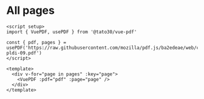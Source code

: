 # All pages

```vue
<script setup>
import { VuePDF, usePDF } from '@tato30/vue-pdf'

const { pdf, pages } = usePDF('https://raw.githubusercontent.com/mozilla/pdf.js/ba2edeae/web/compressed.tracemonkey-pldi-09.pdf')
</script>

<template>
  <div v-for="page in pages" :key="page">
    <VuePDF :pdf="pdf" :page="page" />
  </div>
</template>
```
<script setup>
import { usePDF, VuePDF } from '@tato30/vue-pdf';

const { pdf, pages } = usePDF('https://raw.githubusercontent.com/mozilla/pdf.js/ba2edeae/web/compressed.tracemonkey-pldi-09.pdf')
</script>

<div style="text-align: center" v-for="page in pages">
    <VuePDF :pdf="pdf" :page="page" />
</div>
